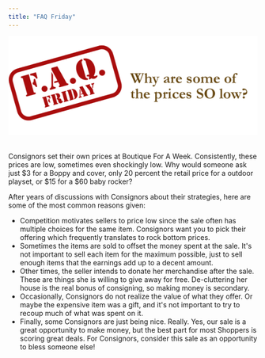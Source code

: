 ```yaml
---
title: "FAQ Friday"
---
```


![](/img/blog/FAQ_Fridays-cheap.png) 

Consignors set their own prices at Boutique For A Week. Consistently, these prices are low, sometimes even shockingly low. Why would someone ask just $3 for a Boppy and cover, only 20 percent the retail price for a outdoor playset, or $15 for a $60 baby rocker?

After years of discussions with Consignors about their strategies, here are some of the most common reasons given:

* Competition motivates sellers to price low since the sale often has multiple choices for the same item. Consignors want you to pick their offering which frequently translates to rock bottom prices.
* Sometimes the items are sold to offset the money spent at the sale. It's not important to sell each item for the maximum possible, just to sell enough items that the earnings add up to a decent amount.
* Other times, the seller intends to donate her merchandise after the sale. These are things she is willing to give away for free. De-cluttering her house is the real bonus of consigning, so making money is secondary.
* Occasionally, Consignors do not realize the value of what they offer. Or maybe the expensive item was a gift, and it's not important to try to recoup much of what was spent on it.
* Finally, some Consignors are just being nice. Really. Yes, our sale is a great opportunity to make money, but the best part for most Shoppers is scoring great deals. For Consignors, consider this sale as an opportunity to bless someone else!
